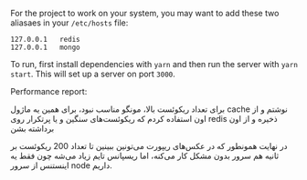 For the project to work on your system, you may want to add these two aliasaes in your `/etc/hosts` file:

```
127.0.0.1	redis
127.0.0.1	mongo
```

To run, first install dependencies with `yarn` and then run the server with `yarn start`. This will set up a server on port `3000`.

Performance report:

برای تعداد ریکوئست بالا، مونگو مناسب نبود، برای همین یه ماژول cache نوشتم و از اون استفاده کردم که ریکوئست‌های سنگین و یا پرتکرار روی redis ذخیره و از اون برداشته بشن

در نهایت همونطور که در عکس‌های ریپورت می‌تونین ببینین تا تعداد 200 ریکوئست بر ثانیه هم سرور بدون مشکل کار می‌کنه، اما ریسپانس تایم زیاد می‌شه چون فقط یه اینستنس از سرور node داریم.
